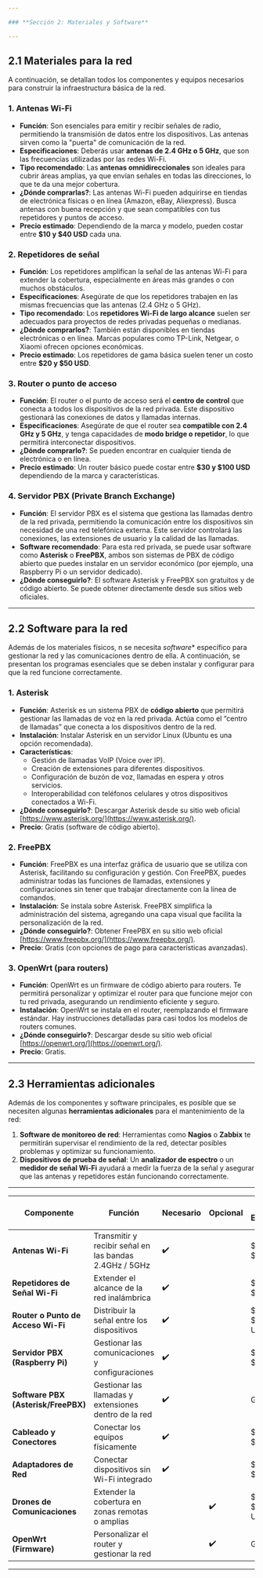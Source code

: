 ```yaml
---

### **Sección 2: Materiales y Software**  

---
```


## **2.1 Materiales para la red**  

A continuación, se detallan todos los componentes y equipos necesarios para construir la infraestructura básica de la red. 

### **1. Antenas Wi-Fi**  
- **Función**: Son esenciales para emitir y recibir señales de radio, permitiendo la transmisión de datos entre los dispositivos. Las antenas sirven como la "puerta" de comunicación de la red.  
- **Especificaciones**: Deberás usar **antenas de 2.4 GHz o 5 GHz**, que son las frecuencias utilizadas por las redes Wi-Fi.  
- **Tipo recomendado**: Las **antenas omnidireccionales** son ideales para cubrir áreas amplias, ya que envían señales en todas las direcciones, lo que te da una mejor cobertura.  
- **¿Dónde comprarlas?**: Las antenas Wi-Fi pueden adquirirse en tiendas de electrónica físicas o en línea (Amazon, eBay, Aliexpress). Busca antenas con buena recepción y que sean compatibles con tus repetidores y puntos de acceso.  
- **Precio estimado**: Dependiendo de la marca y modelo, pueden costar entre **$10 y $40 USD** cada una.

### **2. Repetidores de señal**  
- **Función**: Los repetidores amplifican la señal de las antenas Wi-Fi para extender la cobertura, especialmente en áreas más grandes o con muchos obstáculos.  
- **Especificaciones**: Asegúrate de que los repetidores trabajen en las mismas frecuencias que las antenas (2.4 GHz o 5 GHz).  
- **Tipo recomendado**: Los **repetidores Wi-Fi de largo alcance** suelen ser adecuados para proyectos de redes privadas pequeñas o medianas.  
- **¿Dónde comprarlos?**: También están disponibles en tiendas electrónicas o en línea. Marcas populares como TP-Link, Netgear, o Xiaomi ofrecen opciones económicas.  
- **Precio estimado**: Los repetidores de gama básica suelen tener un costo entre **$20 y $50 USD**.

### **3. Router o punto de acceso**  
- **Función**: El router o el punto de acceso será el **centro de control** que conecta a todos los dispositivos de la red privada. Este dispositivo gestionará las conexiones de datos y llamadas internas.  
- **Especificaciones**: Asegúrate de que el router sea **compatible con 2.4 GHz y 5 GHz**, y tenga capacidades de **modo bridge o repetidor**, lo que permitirá interconectar dispositivos.  
- **¿Dónde comprarlo?**: Se pueden encontrar en cualquier tienda de electrónica o en línea.  
- **Precio estimado**: Un router básico puede costar entre **$30 y $100 USD** dependiendo de la marca y características.

### **4. Servidor PBX (Private Branch Exchange)**  
- **Función**: El servidor PBX es el sistema que gestiona las llamadas dentro de la red privada, permitiendo la comunicación entre los dispositivos sin necesidad de una red telefónica externa. Este servidor controlará las conexiones, las extensiones de usuario y la calidad de las llamadas.  
- **Software recomendado**: Para esta red privada, se puede usar software como **Asterisk** o **FreePBX**, ambos son sistemas de PBX de código abierto que puedes instalar en un servidor económico (por ejemplo, una Raspberry Pi o un servidor dedicado).  
- **¿Dónde conseguirlo?**: El software Asterisk y FreePBX son gratuitos y de código abierto. Se puede obtener directamente desde sus sitios web oficiales.

---

## **2.2 Software para la red**  

Además de los materiales físicos, n
se necesita *software** específico para gestionar la red y las comunicaciones dentro de ella. A continuación, se presentan los programas esenciales que se deben instalar y configurar para que la red funcione correctamente.

### **1. Asterisk**  
- **Función**: Asterisk es un sistema PBX de **código abierto** que permitirá gestionar las llamadas de voz en la red privada. Actúa como el “centro de llamadas” que conecta a los dispositivos dentro de la red.  
- **Instalación**: Instalar Asterisk en un servidor Linux (Ubuntu es una opción recomendada).
- **Características**:  
  - Gestión de llamadas VoIP (Voice over IP).  
  - Creación de extensiones para diferentes dispositivos.  
  - Configuración de buzón de voz, llamadas en espera y otros servicios.  
  - Interoperabilidad con teléfonos celulares y otros dispositivos conectados a Wi-Fi.  
- **¿Dónde conseguirlo?**: Descargar Asterisk desde su sitio web oficial [https://www.asterisk.org/](https://www.asterisk.org/).  
- **Precio**: Gratis (software de código abierto).

### **2. FreePBX**  
- **Función**: FreePBX es una interfaz gráfica de usuario que se utiliza con Asterisk, facilitando su configuración y gestión. Con FreePBX, puedes administrar todas las funciones de llamadas, extensiones y configuraciones sin tener que trabajar directamente con la línea de comandos.  
- **Instalación**: Se instala sobre Asterisk. FreePBX simplifica la administración del sistema, agregando una capa visual que facilita la personalización de la red.  
- **¿Dónde conseguirlo?**: Obtener FreePBX en su sitio web oficial [https://www.freepbx.org/](https://www.freepbx.org/).  
- **Precio**: Gratis (con opciones de pago para características avanzadas).

### **3. OpenWrt (para routers)**  
- **Función**: OpenWrt es un firmware de código abierto para routers. Te permitirá personalizar y optimizar el router para que funcione mejor con tu red privada, asegurando un rendimiento eficiente y seguro.  
- **Instalación**: OpenWrt se instala en el router, reemplazando el firmware estándar. Hay instrucciones detalladas para casi todos los modelos de routers comunes.  
- **¿Dónde conseguirlo?**: Descargar desde su sitio web oficial [https://openwrt.org/](https://openwrt.org/).  
- **Precio**: Gratis.

---

## **2.3 Herramientas adicionales**  

Además de los componentes y software principales, es posible que se necesiten algunas **herramientas adicionales** para el mantenimiento de la red:

1. **Software de monitoreo de red**: Herramientas como **Nagios** o **Zabbix** te permitirán supervisar el rendimiento de la red, detectar posibles problemas y optimizar su funcionamiento.  
2. **Dispositivos de prueba de señal**: Un **analizador de espectro** o un **medidor de señal Wi-Fi** ayudará a medir la fuerza de la señal y asegurar que las antenas y repetidores están funcionando correctamente.

---

| **Componente**                     | **Función**                                           | **Necesario** | **Opcional** | **Precio Estimado** | **Enlace / Dónde Comprar**                                       |
|-------------------------------------|------------------------------------------------------|---------------|--------------|---------------------|------------------------------------------------------------------|
| **Antenas Wi-Fi**                   | Transmitir y recibir señal en las bandas 2.4GHz / 5GHz | ✔️            |              | $10 - $40 USD        | [Amazon](https://www.amazon.com/), [eBay](https://www.ebay.com/) |
| **Repetidores de Señal Wi-Fi**      | Extender el alcance de la red inalámbrica             | ✔️            |              | $20 - $50 USD        | [Amazon](https://www.amazon.com/), [Best Buy](https://www.bestbuy.com/) |
| **Router o Punto de Acceso Wi-Fi**  | Distribuir la señal entre los dispositivos            | ✔️            |              | $30 - $100 USD       | [Amazon](https://www.amazon.com/), [Newegg](https://www.newegg.com/) |
| **Servidor PBX (Raspberry Pi)**     | Gestionar las comunicaciones y configuraciones       | ✔️            |              | $35 - $70 USD        | [Raspberry Pi Shop](https://www.raspberrypi.org/), [Amazon](https://www.amazon.com/) |
| **Software PBX (Asterisk/FreePBX)** | Gestionar las llamadas y extensiones dentro de la red | ✔️            |              | Gratis              | [Asterisk](https://www.asterisk.org/), [FreePBX](https://www.freepbx.org/) |
| **Cableado y Conectores**           | Conectar los equipos físicamente                      | ✔️            |              | $10 - $30 USD        | [Amazon](https://www.amazon.com/), [Home Depot](https://www.homedepot.com/) |
| **Adaptadores de Red**              | Conectar dispositivos sin Wi-Fi integrado             | ✔️            |              | $10 - $30 USD        | [Amazon](https://www.amazon.com/), [Newegg](https://www.newegg.com/) |
| **Drones de Comunicaciones**        | Extender la cobertura en zonas remotas o amplias      |               | ✔️           | $200 - $500 USD      | [Amazon](https://www.amazon.com/), [DJI](https://www.dji.com/) |
| **OpenWrt (Firmware)**              | Personalizar el router y gestionar la red            |               | ✔️           | Gratis              | [OpenWrt](https://openwrt.org/) |

---
